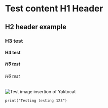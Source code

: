 # Test content H1 Header
## H2 header example
### H3 test
#### H4 test
##### H5 test
###### H6 test

![Test image insertion of Yaktocat](https://octodex.github.com/images/yaktocat.png)

```
print("Testing testing 123")
```
